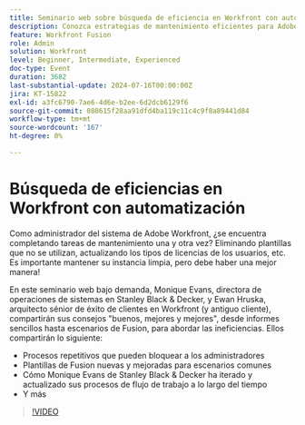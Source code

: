 ```yaml
---
title: Seminario web sobre búsqueda de eficiencia en Workfront con automatización
description: Conozca estrategias de mantenimiento eficientes para Adobe Workfront en nuestro seminario web bajo demanda. Descubra sugerencias de Stanley Black & Decker y de expertos de Workfront sobre la automatización de tareas repetitivas, el uso de plantillas Fusion y la evolución de los procesos de flujo de trabajo para lograr una eficacia óptima.
feature: Workfront Fusion
role: Admin
solution: Workfront
level: Beginner, Intermediate, Experienced
doc-type: Event
duration: 3682
last-substantial-update: 2024-07-16T00:00:00Z
jira: KT-15822
exl-id: a3fc6790-7ae6-4d6e-b2ee-6d2dcb6129f6
source-git-commit: 088615f28aa91dfd4ba119c11c4c9f8a89441d84
workflow-type: tm+mt
source-wordcount: '167'
ht-degree: 0%

---
```


# Búsqueda de eficiencias en Workfront con automatización

Como administrador del sistema de Adobe Workfront, ¿se encuentra completando tareas de mantenimiento una y otra vez? Eliminando plantillas que no se utilizan, actualizando los tipos de licencias de los usuarios, etc. Es importante mantener su instancia limpia, pero debe haber una mejor manera!

En este seminario web bajo demanda, Monique Evans, directora de operaciones de sistemas en Stanley Black &amp; Decker, y Ewan Hruska, arquitecto sénior de éxito de clientes en Workfront (y antiguo cliente), compartirán sus consejos &quot;buenos, mejores y mejores&quot;, desde informes sencillos hasta escenarios de Fusion, para abordar las ineficiencias. Ellos compartirán lo siguiente:

* Procesos repetitivos que pueden bloquear a los administradores
* Plantillas de Fusion nuevas y mejoradas para escenarios comunes
* Cómo Monique Evans de Stanley Black &amp; Decker ha iterado y actualizado sus procesos de flujo de trabajo a lo largo del tiempo
* Y más

>[!VIDEO](https://video.tv.adobe.com/v/3431016/?learn=on)
